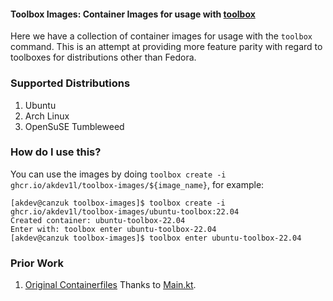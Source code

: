 #### Toolbox Images: Container Images for usage with [toolbox](https://github.com/containers/toolbox)

Here we have a collection of container images for usage with the `toolbox` command. This is an attempt at providing more
feature parity with regard to toolboxes for distributions other than Fedora.

### Supported Distributions

1. Ubuntu
2. Arch Linux
3. OpenSuSE Tumbleweed

### How do I use this?

You can use the images by doing `toolbox create -i ghcr.io/akdev1l/toolbox-images/${image_name}`, for example:

```
[akdev@canzuk toolbox-images]$ toolbox create -i ghcr.io/akdev1l/toolbox-images/ubuntu-toolbox:22.04                  
Created container: ubuntu-toolbox-22.04                                                                               
Enter with: toolbox enter ubuntu-toolbox-22.04                                                                        
[akdev@canzuk toolbox-images]$ toolbox enter ubuntu-toolbox-22.04
```

### Prior Work

1. [Original Containerfiles](https://github.com/MainKt/toolbox/tree/main/images) Thanks to [Main.kt](https://github.com/MainKt).
